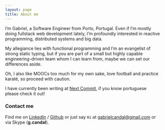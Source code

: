 ```yaml
---
layout: page
title: About me
---
```


I’m Gabriel, a Software Engineer from Porto, Portugal. Even if I’m mostly doing fullstack web development lately, I’m profoundly interested in reactive programming, distributed systems and big data.

My allegiance lies with functional programming and I’m an evangelist of strong static typing, but if you are part of a small but highly capable engineering-driven team whom I can learn from, maybe we can set our differences aside.

Oh, I also like MOOCs too much for my own sake, love football and practice karaté, so proceed with caution.

I have currently been writing at [Next Commit][nextcommit], if you know portuguese please check it out!

### Contact me

Find me on [LinkedIn][linkedin] / [Github][github] or just say `Hi` at
[gabrielcandal@gmail.com](gabrielcandal@gmail.com) or via Skype (**g.candal**).

[linkedin]: http://linkedin.com/in/gcandal
[jekyll]: http://jekyllrb.com
[github]: https://github.com/gcandal
[nextcommit]: https://nextcommit.github.io
